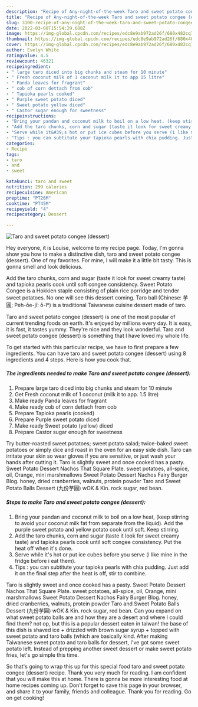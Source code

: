 ```yaml
---
description: "Recipe of Any-night-of-the-week Taro and sweet potato congee (dessert)"
title: "Recipe of Any-night-of-the-week Taro and sweet potato congee (dessert)"
slug: 3100-recipe-of-any-night-of-the-week-taro-and-sweet-potato-congee-dessert
date: 2022-03-08T15:54:29.688Z
image: https://img-global.cpcdn.com/recipes/edc8e9ab972ad26f/680x482cq70/taro-and-sweet-potato-congee-dessert-recipe-main-photo.jpg
thumbnail: https://img-global.cpcdn.com/recipes/edc8e9ab972ad26f/680x482cq70/taro-and-sweet-potato-congee-dessert-recipe-main-photo.jpg
cover: https://img-global.cpcdn.com/recipes/edc8e9ab972ad26f/680x482cq70/taro-and-sweet-potato-congee-dessert-recipe-main-photo.jpg
author: Evelyn White
ratingvalue: 4.5
reviewcount: 46321
recipeingredient:
- " large taro diced into big chunks and steam for 10 minute"
- " Fresh coconut milk of 1 coconut milk it to app 15 litre"
- " Panda leaves for fragrant"
- " cob of corn dettach from cob"
- " Tapioka pearls cooked"
- " Purple sweet potato diced"
- " Sweet potato yellow diced"
- " Castor sugar enough for sweetness"
recipeinstructions:
- "Bring your pandan and coconut milk to boil on a low heat, (keep stirring to avoid your coconut milk fat from separate from the liquid). Add the purple sweet potato and yellow potato cook until soft. Keep stirring."
- "Add the taro chunks, corn and sugar (taste it look for sweet creamy taste) and tapioka pearls cook until soft congee consistency. Put the heat off when it&#39;s done."
- "Serve while it&#39;s hot or put ice cubes before you serve (i like mine in the fridge before i eat them)."
- "Tips : you can subtitute your tapioka pearls with chia pudding. Just add it on the final step after the heat is off, stir to combine."
categories:
- Recipe
tags:
- taro
- and
- sweet

katakunci: taro and sweet 
nutrition: 299 calories
recipecuisine: American
preptime: "PT26M"
cooktime: "PT45M"
recipeyield: "4"
recipecategory: Dessert

---
```



![Taro and sweet potato congee (dessert)](https://img-global.cpcdn.com/recipes/edc8e9ab972ad26f/680x482cq70/taro-and-sweet-potato-congee-dessert-recipe-main-photo.jpg)

Hey everyone, it is Louise, welcome to my recipe page. Today, I'm gonna show you how to make a distinctive dish, taro and sweet potato congee (dessert). One of my favorites. For mine, I will make it a little bit tasty. This is gonna smell and look delicious.

Add the taro chunks, corn and sugar (taste it look for sweet creamy taste) and tapioka pearls cook until soft congee consistency. Sweet Potato Congee is a Hokkien staple consisting of plain rice porridge and tender sweet potatoes. No one will see this dessert coming. Taro ball (Chinese: 芋圓; Peh-ōe-jī: ō-îⁿ) is a traditional Taiwanese cuisine dessert made of taro.

Taro and sweet potato congee (dessert) is one of the most popular of current trending foods on earth. It's enjoyed by millions every day. It is easy, it is fast, it tastes yummy. They're nice and they look wonderful. Taro and sweet potato congee (dessert) is something that I have loved my whole life.


To get started with this particular recipe, we have to first prepare a few ingredients. You can have taro and sweet potato congee (dessert) using 8 ingredients and 4 steps. Here is how you cook that.

<!--inarticleads1-->

##### The ingredients needed to make Taro and sweet potato congee (dessert):

1. Prepare  large taro diced into big chunks and steam for 10 minute
1. Get  Fresh coconut milk of 1 coconut (milk it to app. 1.5 litre)
1. Make ready  Panda leaves for fragrant
1. Make ready  cob of corn dettach from cob
1. Prepare  Tapioka pearls (cooked)
1. Prepare  Purple sweet potato diced
1. Make ready  Sweet potato (yellow) diced
1. Prepare  Castor sugar enough for sweetness


Try butter-roasted sweet potatoes; sweet potato salad; twice-baked sweet potatoes or simply dice and roast in the oven for an easy side dish. Taro can irritate your skin so wear gloves if you are sensitive, or just wash your hands after cutting it. Taro is slightly sweet and once cooked has a pasty. Sweet Potato Dessert Nachos That Square Plate. sweet potatoes, all-spice, oil, Orange, mini marshmallows Sweet Potato Dessert Nachos Fairy Burger Blog. honey, dried cranberries, walnuts, protein powder Taro and Sweet Potato Balls Dessert (九份芋圓) wOK &amp; Kin. rock sugar, red bean. 

<!--inarticleads2-->

##### Steps to make Taro and sweet potato congee (dessert):

1. Bring your pandan and coconut milk to boil on a low heat, (keep stirring to avoid your coconut milk fat from separate from the liquid). Add the purple sweet potato and yellow potato cook until soft. Keep stirring.
1. Add the taro chunks, corn and sugar (taste it look for sweet creamy taste) and tapioka pearls cook until soft congee consistency. Put the heat off when it&#39;s done.
1. Serve while it&#39;s hot or put ice cubes before you serve (i like mine in the fridge before i eat them).
1. Tips : you can subtitute your tapioka pearls with chia pudding. Just add it on the final step after the heat is off, stir to combine.


Taro is slightly sweet and once cooked has a pasty. Sweet Potato Dessert Nachos That Square Plate. sweet potatoes, all-spice, oil, Orange, mini marshmallows Sweet Potato Dessert Nachos Fairy Burger Blog. honey, dried cranberries, walnuts, protein powder Taro and Sweet Potato Balls Dessert (九份芋圓) wOK &amp; Kin. rock sugar, red bean. Can you expand on what sweet potato balls are and how they are a desert and where I could find them? not op, but this is a popular dessert eaten in taiwan! the base of this dish is shaved ice + drizzled with brown sugar syrup + topped with sweet potato and taro balls (which are basically kind. After making Taiwanese sweet potato and taro balls for dessert, I&#39;ve got some sweet potato left. Instead of prepping another sweet dessert or make sweet potato fries, let&#39;s go simple this time. 

So that's going to wrap this up for this special food taro and sweet potato congee (dessert) recipe. Thank you very much for reading. I am confident that you will make this at home. There is gonna be more interesting food at home recipes coming up. Don't forget to save this page in your browser, and share it to your family, friends and colleague. Thank you for reading. Go on get cooking!
